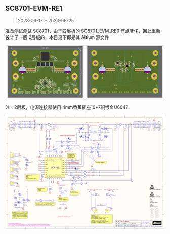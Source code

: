 ## SC8701-EVM-RE1

> 2023-06-17 ~ 2023-06-25

准备测试测试 SC8701，由于四层板的 [SC8701_EVM_RE0](https://github.com/oldgerman/SC8701_EVM_RE/SC8701_EVM_RE0) 有点奢侈，因此重新设计了一版 2层板的，本目录下即是其 Altium 源文件

| ![](Images/SC8701_EVM_RE1_3D_TOP.png) | ![](Images/SC8701_EVM_RE1_3D_BOTTOM.png) |
| ------------------------------------- | ---------------------------------------- |

注：2层板，电源连接器使用 4mm香蕉插座10*7铜镀金U6047

![SC8701_EVM_RE0_SCH](Images/SC8701_EVM_RE1_SCH.png)

